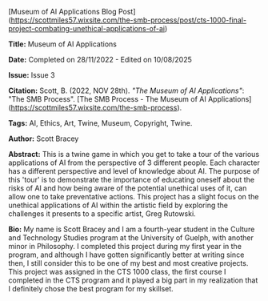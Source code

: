 [Museum of AI Applications Blog Post] (https://scottmiles57.wixsite.com/the-smb-process/post/cts-1000-final-project-combating-unethical-applications-of-ai)

**Title:** Museum of AI Applications

**Date:** Completed on 28/11/2022 - Edited on 10/08/2025 

**Issue:** Issue 3

**Citation:** Scott, B. (2022, NOV 28th). *"The Museum of AI Applications"*: "The SMB Process". [The SMB Process - The Museum of AI Applications] (https://scottmiles57.wixsite.com/the-smb-process). 

**Tags:** AI, Ethics, Art, Twine, Museum, Copyright, Twine.

**Author:** Scott Bracey

**Abstract:** This is a twine game in which you get to take a tour of the various applications of AI from the perspective of 3 different people. Each character has a different perspective and level of knowledge about AI. The purpose of this 'tour' is to demonstrate the importance of educating oneself about the risks of AI and how being aware of the potential unethical uses of it, can allow one to take preventative actions. This project has a slight focus on the unethical applications of AI within the artistic field by exploring the challenges it presents to a specific artist, Greg Rutowski.  

**Bio:** My name is Scott Bracey and I am a fourth-year student in the Culture and Technology Studies program at the University of Guelph, with another minor in Philosophy. I completed this project during my first year in the program, and although I have gotten significantly better at writing since then, I still consider this to be one of my best and most creative projects. This project was assigned in the CTS 1000 class, the first course I completed in the CTS program and it played a big part in my realization that I definitely chose the best program for my skillset. 
